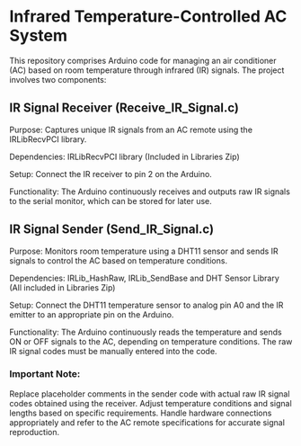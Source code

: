 # Infrared Temperature-Controlled AC System

This repository comprises Arduino code for managing an air conditioner (AC) based on room temperature through infrared (IR) signals. The project involves two components:

## IR Signal Receiver (Receive_IR_Signal.c)
Purpose: Captures unique IR signals from an AC remote using the IRLibRecvPCI library.

Dependencies: IRLibRecvPCI library (Included in Libraries Zip)

Setup: Connect the IR receiver to pin 2 on the Arduino.

Functionality: The Arduino continuously receives and outputs raw IR signals to the serial monitor, which can be stored for later use.

## IR Signal Sender (Send_IR_Signal.c)
Purpose: Monitors room temperature using a DHT11 sensor and sends IR signals to control the AC based on temperature conditions.

Dependencies: IRLib_HashRaw, IRLib_SendBase and DHT Sensor Library (All included in Libraries Zip)

Setup: Connect the DHT11 temperature sensor to analog pin A0 and the IR emitter to an appropriate pin on the Arduino.

Functionality: The Arduino continuously reads the temperature and sends ON or OFF signals to the AC, depending on temperature conditions. The raw IR signal codes must be manually entered into the code.

### Important Note: 
Replace placeholder comments in the sender code with actual raw IR signal codes obtained using the receiver. Adjust temperature conditions and signal lengths based on specific requirements. Handle hardware connections appropriately and refer to the AC remote specifications for accurate signal reproduction.






